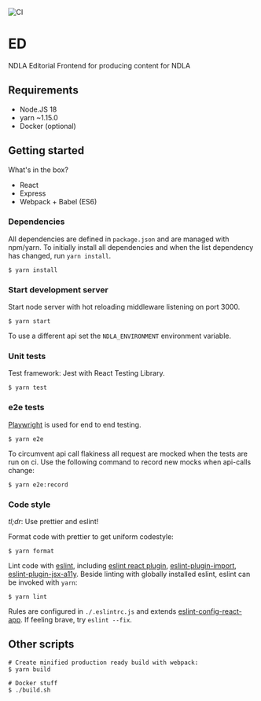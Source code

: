 ![CI](https://github.com/NDLANO/editorial-frontend/workflows/CI/badge.svg)

# ED

NDLA Editorial Frontend for producing content for NDLA

## Requirements

- Node.JS 18
- yarn ~1.15.0
- Docker (optional)

## Getting started

What's in the box?

- React
- Express
- Webpack + Babel (ES6)

### Dependencies

All dependencies are defined in `package.json` and are managed with npm/yarn. To
initially install all dependencies and when the list dependency has changed,
run `yarn install`.

```
$ yarn install
```

### Start development server

Start node server with hot reloading middleware listening on port 3000.

```
$ yarn start
```

To use a different api set the `NDLA_ENVIRONMENT` environment variable.

### Unit tests

Test framework: Jest with React Testing Library.

```
$ yarn test
```

### e2e tests

[Playwright](https://playwright.dev/) is used for end to end testing.

```
$ yarn e2e
```

To circumvent api call flakiness all request are mocked when the tests are run on ci. Use the following command to record new mocks when api-calls change:

```
$ yarn e2e:record
```

### Code style

_tl;dr_: Use prettier and eslint!

Format code with prettier to get uniform codestyle:

```
$ yarn format
```

Lint code with [eslint](http://eslint.org/), including [eslint react plugin](https://github.com/yannickcr/eslint-plugin-react), [eslint-plugin-import](https://github.com/benmosher/eslint-plugin-import), [eslint-plugin-jsx-a11y](https://github.com/evcohen/eslint-plugin-jsx-a11y#readme).
Beside linting with globally installed eslint, eslint can be invoked with `yarn`:

```
$ yarn lint
```

Rules are configured in `./.eslintrc.js` and extends [eslint-config-react-app](https://github.com/facebook/create-react-app/tree/master/packages/eslint-config-react-app). If feeling brave, try `eslint --fix`.

## Other scripts

```
# Create minified production ready build with webpack:
$ yarn build
```

```
# Docker stuff
$ ./build.sh
```
